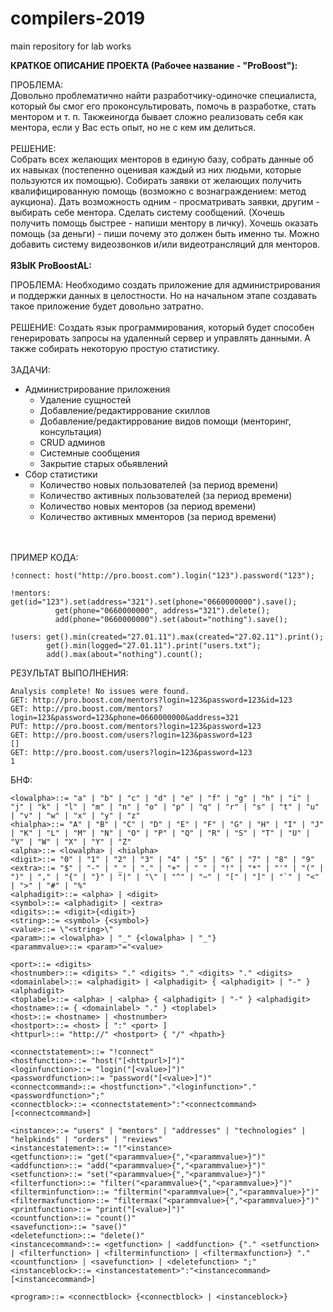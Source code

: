 # compilers-2019
main repository for lab works

<b>КРАТКОЕ ОПИСАНИЕ ПРОЕКТА (Рабочее название - "ProBoost"):</b>

ПРОБЛЕМА: 
<br>Довольно проблематично найти разработчику-одиночке специалиста, который бы смог его проконсультировать, помочь 
в разработке, стать ментором и т. п. Такжеиногда бывает сложно реализовать себя как ментора, если у Вас есть опыт, но не с кем им делиться.  
<br>
РЕШЕНИЕ: 
<br>Собрать всех желающих менторов в единую базу, собрать данные об их навыках (постепенно оценивая каждый из них людьми, которые пользуются их помощью).
Собирать заявки от желающих получить квалифицированную помощь (возможно с вознаграждением: метод аукциона). 
Дать возможность одним - просматривать заявки, другим - выбирать себе ментора. Сделать систему сообщений. (Хочешь получить помощь быстрее - напиши ментору в личку).
Хочешь оказать помощь (за деньги) - пиши почему это должен быть именно ты. 
Можно добавить систему видеозвонков и/или видеотрансляций для менторов.
<br>
<br>
<b>ЯЗЫК ProBoostAL:</b>

ПРОБЛЕМА: 
Необходимо создать приложение для администрирования и поддержки данных в целостности.
Но на начальном этапе создавать такое приложение будет довольно затратно.
<br>
<br>
РЕШЕНИЕ:
Создать язык программирования, который будет способен генерировать запросы на удаленный сервер и управлять данными.
А также собирать некоторую простую статистику.
<br>
<br>
ЗАДАЧИ:
<ul>
    <li>
        Администрирование приложения
        <ul>
            <li>Удаление сущностей</li>    
            <li>Добавление/редактиррование скиллов</li>    
            <li>Добавление/редактиррование видов помощи (менторинг, консультация)</li>    
            <li>CRUD админов</li>    
            <li>Системные сообщения</li>    
            <li>Закрытие старых обьявлений</li>    
        </ul>
    </li>
    <li>
        Сбор статистики
        <ul>
            <li>Количество новых пользователей (за период времени)</li>    
            <li>Количество активных пользователей (за период времени)</li>    
            <li>Количество новых менторов (за период времени)</li>    
            <li>Количество активных мменторов (за период времени)</li>    
        </ul>
    </li>
</ul>
<br>
<br>
ПРИМЕР КОДА:

```
!connect: host("http://pro.boost.com").login("123").password("123");
      
!mentors: get(id="123").set(address="321").set(phone="0660000000").save();
          get(phone="0660000000", address="321").delete();
          add(phone="0660000000").set(about="nothing").save();
      
!users: get().min(created="27.01.11").max(created="27.02.11").print();
        get().min(logged="27.01.11").print("users.txt");
        add().max(about="nothing").count();

```
РЕЗУЛЬТАТ ВЫПОЛНЕНИЯ:

```
Analysis complete! No issues were found.
GET: http://pro.boost.com/mentors?login=123&password=123&id=123
GET: http://pro.boost.com/mentors?login=123&password=123&phone=0660000000&address=321
PUT: http://pro.boost.com/mentors?login=123&password=123
GET: http://pro.boost.com/users?login=123&password=123
[]
GET: http://pro.boost.com/users?login=123&password=123
1
```
БНФ:

```
<lowalpha>::= "a" | "b" | "c" | "d" | "e" | "f" | "g" | "h" | "i" | "j" | "k" | "l" | "m" | "n" | "o" | "p" | "q" | "r" | "s" | "t" | "u" | "v" | "w" | "x" | "y" | "z"
<hialpha>::= "A" | "B" | "C" | "D" | "E" | "F" | "G" | "H" | "I" | "J" | "K" | "L" | "M" | "N" | "O" | "P" | "Q" | "R" | "S" | "T" | "U" | "V" | "W" | "X" | "Y" | "Z"
<alpha>::= <lowalpha> | <hialpha>
<digit>::= "0" | "1" | "2" | "3" | "4" | "5" | "6" | "7" | "8" | "9"
<extra>::= "$" | "-" | "_" | "." | "+" | " " | "!" | "*" | "'" | "(" | ")" | "," | "{" | "}" | "|" | "\" | "^" | "~" | "[" | "]" | "`" | "<" | ">" | "#" | "%"
<alphadigit>::= <alpha> | <digit>
<symbol>::= <alphadigit> | <extra>
<digits>::= <digit>{<digit>}
<string>::= <symbol> {<symbol>}
<value>::= \"<string>\"
<param>::= <lowalpha> | "_" {<lowalpha> | "_"}
<parammvalue>::= <param>"="<value>

<port>::= <digits>
<hostnumber>::= <digits> "." <digits> "." <digits> "." <digits>
<domainlabel>::= <alphadigit> | <alphadigit> { <alphadigit> | "-" } <alphadigit>
<toplabel>::= <alpha> | <alpha> { <alphadigit> | "-" } <alphadigit>
<hostname>::= { <domainlabel> "." } <toplabel>
<host>::= <hostname> | <hostnumber>
<hostport>::= <host> [ ":" <port> ]
<httpurl>::= "http://" <hostport> { "/" <hpath>}

<connectstatement>::= "!connect"
<hostfunction>::= "host("[<httpurl>]")"
<loginfunction>::= "login("[<value>]")"
<passwordfunction>::= "password("[<value>]")"
<connectcommand>::= <hostfunction>"."<loginfunction>"."<passwordfunction>";"
<connectblock>::= <connectstatement>":"<connectcommand>[<connectcommand>]

<instance>::= "users" | "mentors" | "addresses" | "technologies" | "helpkinds" | "orders" | "reviews"
<instancestatement>::= "!"<instance>
<getfunction>::= "get("<parammvalue>{","<parammvalue>}")"
<addfunction>::= "add("<parammvalue>{","<parammvalue>}")"
<setfunction>::= "set("<parammvalue>{","<parammvalue>}")"
<filterfunction>::= "filter("<parammvalue>{","<parammvalue>}")"
<filterminfunction>::= "filtermin("<parammvalue>{","<parammvalue>}")"
<filtermaxfunction>::= "filtermax("<parammvalue>{","<parammvalue>}")"
<printfunction>::= "print("[<value>]")"
<countfunction>::= "count()"
<savefunction>::= "save()"
<deletefunction>::= "delete()"
<instancecommand>::= <getfunction> | <addfunction> {"." <setfunction> | <filterfunction> | <filterminfunction> | <filtermaxfunction>} "." <countfunction> | <savefunction> | <deletefunction> ";"
<instanceblock>::= <instancestatement>":"<instancecommand>[<instancecommand>]

<program>::= <connectblock> {<connectblock> | <instanceblock>}
```